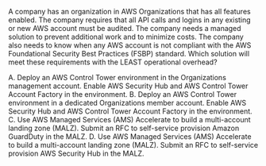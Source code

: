 A company has an organization in AWS Organizations that has all features enabled. The company requires that all API calls and logins in any existing or new AWS account must be audited. The company needs a managed solution to prevent additional work and to minimize costs. The company also needs to know when any AWS account is not compliant with the AWS Foundational Security Best Practices (FSBP) standard. Which solution will meet these requirements with the LEAST operational overhead? 

A. Deploy an AWS Control Tower environment in the Organizations management account. Enable AWS Security Hub and AWS Control Tower Account Factory in the environment. 
B. Deploy an AWS Control Tower environment in a dedicated Organizations member account. Enable AWS Security Hub and AWS Control Tower Account Factory in the environment. 
C. Use AWS Managed Services (AMS) Accelerate to build a multi-account landing zone (MALZ). Submit an RFC to self-service provision Amazon GuardDuty in the MALZ. 
D. Use AWS Managed Services (AMS) Accelerate to build a multi-account landing zone (MALZ). Submit an RFC to self-service provision AWS Security Hub in the MALZ.